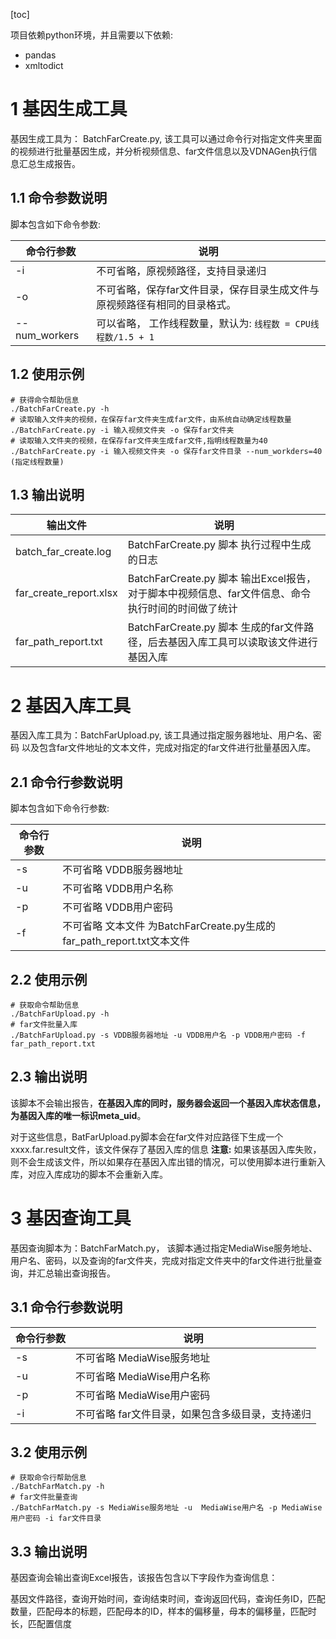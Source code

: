 [toc]

项目依赖python环境，并且需要以下依赖:

- pandas
- xmltodict

# 1 基因生成工具
基因生成工具为： BatchFarCreate.py, 该工具可以通过命令行对指定文件夹里面的视频进行批量基因生成，并分析视频信息、far文件信息以及VDNAGen执行信息汇总生成报告。

## 1.1 命令参数说明

脚本包含如下命令参数: 

| 命令行参数           | 说明                                                         |
|-----------------| ------------------------------------------------------------ |
| \-i             | 不可省略，原视频路径，支持目录递归                           |
| \-o             | 不可省略，保存far文件目录，保存目录生成文件与原视频路径有相同的目录格式。 |
| \-\-num_workers | 可以省略， 工作线程数量，默认为: `线程数 = CPU线程数/1.5 + 1` |

## 1.2 使用示例

```shell
# 获得命令帮助信息
./BatchFarCreate.py -h
# 读取输入文件夹的视频，在保存far文件夹生成far文件，由系统自动确定线程数量
./BatchFarCreate.py -i 输入视频文件夹 -o 保存far文件夹
# 读取输入文件夹的视频，在保存far文件夹生成far文件,指明线程数量为40 
./BatchFarCreate.py -i 输入视频文件夹 -o 保存far文件目录 --num_workders=40 (指定线程数量)
```

## 1.3 输出说明

| 输出文件               | 说明                                                         |
| ---------------------- | ------------------------------------------------------------ |
| batch_far_create.log   | BatchFarCreate.py 脚本 执行过程中生成的日志                  |
| far_create_report.xlsx | BatchFarCreate.py 脚本 输出Excel报告，对于脚本中视频信息、far文件信息、命令执行时间的时间做了统计 |
| far_path_report.txt    | BatchFarCreate.py 脚本 生成的far文件路径，后去基因入库工具可以读取该文件进行基因入库 |

# 2 基因入库工具

基因入库工具为：BatchFarUpload.py, 该工具通过指定服务器地址、用户名、密码 以及包含far文件地址的文本文件，完成对指定的far文件进行批量基因入库。

## 2.1 命令行参数说明

脚本包含如下命令行参数:

| 命令行参数 | 说明                                                         |
| ---------- | ------------------------------------------------------------ |
| \-s        | 不可省略 VDDB服务器地址                                      |
| \-u        | 不可省略 VDDB用户名称                                        |
| \-p        | 不可省略 VDDB用户密码                                        |
| \-f         | 不可省略 文本文件 为BatchFarCreate.py生成的far_path_report.txt文本文件 |

## 2.2 使用示例

```shell
# 获取命令帮助信息
./BatchFarUpload.py -h
# far文件批量入库
./BatchFarUpload.py -s VDDB服务器地址 -u VDDB用户名 -p VDDB用户密码 -f far_path_report.txt
```

## 2.3 输出说明

该脚本不会输出报告，**在基因入库的同时，服务器会返回一个基因入库状态信息，为基因入库的唯一标识meta_uid**。

对于这些信息，BatFarUpload.py脚本会在far文件对应路径下生成一个 xxxx.far.result文件，该文件保存了基因入库的信息
**注意:** 如果该基因入库失败，则不会生成该文件，所以如果存在基因入库出错的情况，可以使用脚本进行重新入库，对应入库成功的脚本不会重新入库。

# 3 基因查询工具

基因查询脚本为：BatchFarMatch.py， 该脚本通过指定MediaWise服务地址、用户名、密码，以及查询的far文件夹，完成对指定文件夹中的far文件进行批量查询，并汇总输出查询报告。

## 3.1 命令行参数说明

| 命令行参数 | 说明                                             |
| ---------- | ------------------------------------------------ |
| \-s        | 不可省略 MediaWise服务地址                       |
| \-u         | 不可省略 MediaWise用户名称                       |
| \-p         | 不可省略 MediaWise用户密码                       |
| \-i        | 不可省略 far文件目录，如果包含多级目录，支持递归 |

## 3.2 使用示例

```shell
# 获取命令行帮助信息
./BatchFarMatch.py -h
# far文件批量查询
./BatchFarMatch.py -s MediaWise服务地址 -u  MediaWise用户名 -p MediaWise用户密码 -i far文件目录
```

## 3.3 输出说明

基因查询会输出查询Excel报告，该报告包含以下字段作为查询信息：

基因文件路径，查询开始时间，查询结束时间，查询返回代码，查询任务ID，匹配数量，匹配母本的标题，匹配母本的ID，样本的偏移量，母本的偏移量，匹配时长，匹配置信度

